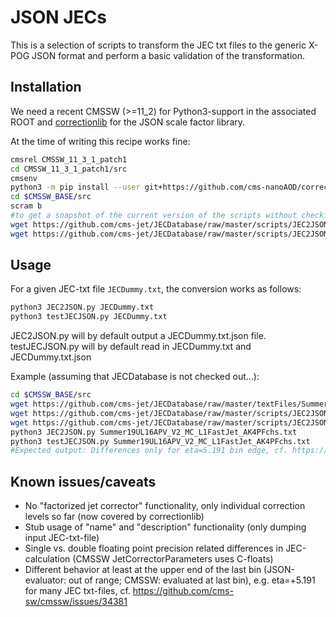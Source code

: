 # JSON JECs

This is a selection of scripts to transform the JEC txt files to the generic X-POG JSON format and perform a basic validation of the transformation.

## Installation

We need a recent CMSSW (>=11_2) for Python3-support in the associated ROOT and [correctionlib](https://github.com/nsmith-/correctionlib) for the JSON scale factor library.

At the time of writing this recipe works fine:
```bash
cmsrel CMSSW_11_3_1_patch1
cd CMSSW_11_3_1_patch1/src
cmsenv
python3 -m pip install --user git+https://github.com/cms-nanoAOD/correctionlib.git
cd $CMSSW_BASE/src
scram b
#to get a snapshot of the current version of the scripts without checking out the [HUGE] JECDatabase
wget https://github.com/cms-jet/JECDatabase/raw/master/scripts/JEC2JSON/JEC2JSON.py
wget https://github.com/cms-jet/JECDatabase/raw/master/scripts/JEC2JSON/testJECJSON.py
```

## Usage

For a given JEC-txt file `JECDummy.txt`, the conversion works as follows:
```bash
python3 JEC2JSON.py JECDummy.txt
python3 testJECJSON.py JECDummy.txt
```
JEC2JSON.py will by default output a JECDummy.txt.json file.
testJECJSON.py will by default read in JECDummy.txt and JECDummy.txt.json

Example (assuming that JECDatabase is not checked out...):
```bash
cd $CMSSW_BASE/src
wget https://github.com/cms-jet/JECDatabase/raw/master/textFiles/Summer19UL16APV_V2_MC/Summer19UL16APV_V2_MC_L1FastJet_AK4PFchs.txt
wget https://github.com/cms-jet/JECDatabase/raw/master/scripts/JEC2JSON/JEC2JSON.py
wget https://github.com/cms-jet/JECDatabase/raw/master/scripts/JEC2JSON/testJECJSON.py
python3 JEC2JSON.py Summer19UL16APV_V2_MC_L1FastJet_AK4PFchs.txt
python3 testJECJSON.py Summer19UL16APV_V2_MC_L1FastJet_AK4PFchs.txt
#Expected output: Differences only for eta=5.191 bin edge, cf. https://github.com/cms-sw/cmssw/issues/34381
```

## Known issues/caveats
- No "factorized jet corrector" functionality, only individual correction levels so far (now covered by correctionlib)
- Stub usage of "name" and "description" functionality (only dumping input JEC-txt-file)
- Single vs. double floating point precision related differences in JEC-calculation (CMSSW JetCorrectorParameters uses C-floats)
- Different behavior at least at the upper end of the last bin (JSON-evaluator: out of range; CMSSW: evaluated at last bin), e.g. eta=+5.191 for many JEC txt-files, cf. https://github.com/cms-sw/cmssw/issues/34381


